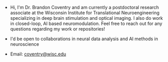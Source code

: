 - Hi, I'm Dr. Brandon Coventry and am currently a postdoctoral research associate at the Wisconsin Institute for Translational Neuroengineering specializing in deep brain stimulation
and optical imaging. I also do work in closed-loop, AI based neuromodulation. Feel free to reach out for any questions regarding my work or repositories!

- I'd be open to collaborations in neural data analysis and AI methods in neuroscience
- Email: coventry@wisc.edu

<!---
bscoventry/bscoventry is a ✨ special ✨ repository because its `README.md` (this file) appears on your GitHub profile.
You can click the Preview link to take a look at your changes.
--->
